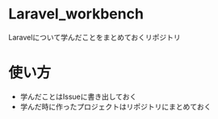 # Laravel_workbench
Laravelについて学んだことをまとめておくリポジトリ

# 使い方
- 学んだことはIssueに書き出しておく
- 学んだ時に作ったプロジェクトはリポジトリにまとめておく
